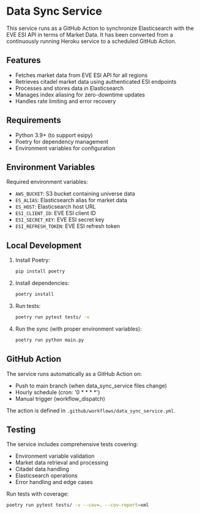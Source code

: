 # Data Sync Service

This service runs as a GitHub Action to synchronize Elasticsearch with the EVE ESI API in terms of Market Data. It has been converted from a continuously running Heroku service to a scheduled GitHub Action.

## Features

- Fetches market data from EVE ESI API for all regions
- Retrieves citadel market data using authenticated ESI endpoints
- Processes and stores data in Elasticsearch
- Manages index aliasing for zero-downtime updates
- Handles rate limiting and error recovery

## Requirements

- Python 3.9+ (to support esipy)
- Poetry for dependency management
- Environment variables for configuration

## Environment Variables

Required environment variables:

- `AWS_BUCKET`: S3 bucket containing universe data
- `ES_ALIAS`: Elasticsearch alias for market data
- `ES_HOST`: Elasticsearch host URL
- `ESI_CLIENT_ID`: EVE ESI client ID
- `ESI_SECRET_KEY`: EVE ESI secret key
- `ESI_REFRESH_TOKEN`: EVE ESI refresh token

## Local Development

1. Install Poetry:
   ```bash
   pip install poetry
   ```

2. Install dependencies:
   ```bash
   poetry install
   ```

3. Run tests:
   ```bash
   poetry run pytest tests/ -v
   ```

4. Run the sync (with proper environment variables):
   ```bash
   poetry run python main.py
   ```

## GitHub Action

The service runs automatically as a GitHub Action on:
- Push to main branch (when data_sync_service files change)
- Hourly schedule (cron: '0 * * * *')
- Manual trigger (workflow_dispatch)

The action is defined in `.github/workflows/data_sync_service.yml`.

## Testing

The service includes comprehensive tests covering:
- Environment variable validation
- Market data retrieval and processing
- Citadel data handling
- Elasticsearch operations
- Error handling and edge cases

Run tests with coverage:
```bash
poetry run pytest tests/ -v --cov=. --cov-report=xml
```
